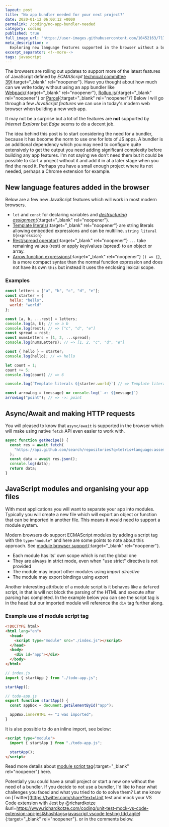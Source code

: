 ```yaml
---
layout: post
title: "No app bundler needed for your next project?"
date: 2020-01-12 06:00:12 +0000
permalink: /coding/no-app-bundler-needed
category: coding
published: true
full_image_url: "https://user-images.githubusercontent.com/10452163/71785934-7981c300-2ffd-11ea-8cfd-4fc2ae8c74a3.jpg"
meta_description: >
  Exploring new language features supported in the browser without a bundler.
excerpt_separator: <!--more-->
tags: javascript
---
```


The browsers are rolling out updates to support more of the latest features of JavaScript defined by _ECMAScript_ [technical committee 39](https://github.com/tc39){:target="\_blank" rel="noopener"}. Have you thought about how much can we write today without using an app bundler like [Webpack](https://webpack.js.org/){:target="\_blank" rel="noopener"}, [Rollup.js](https://rollupjs.org/guide/en/){:target="\_blank" rel="noopener"} or [Parcel](https://parceljs.org/){:target="\_blank" rel="noopener"}? Below I will go through a few _JavaScript features_ we can use in today's modern web browser when building a new web app.

<!--more-->

It may not be a surprise but a lot of the features are **not** supported by _Internet Explorer_ but _Edge_ seems to do a decent job.

The idea behind this post is to start considering the need for a bundler, because it has become the norm to use one for lots of JS apps. A bundler is an additional dependency which you may need to configure quite extensively to get the output you need adding significant complexity before building any app features. I'm not saying we don't need them but it could be possible to start a project without it and add it in at a later stage when you find the need it. Perhaps you have a small enough project where its not needed, perhaps a Chrome extension for example.

## New language features added in the browser

Below are a few new JavaScript features which will work in most modern browsers.

- `let` and `const` for declaring variables and [_destructuring assignment_](https://developer.mozilla.org/en-US/docs/Web/JavaScript/Reference/Operators/Destructuring_assignment){:target="\_blank" rel="noopener"}.
- [Template literals](https://developer.mozilla.org/en-US/docs/Web/JavaScript/Reference/Template_literals){:target="\_blank" rel="noopener"} are string literals allowing embedded expressions and can be multiline. `string literal ${expression}`
- [Rest/spread operator](https://developer.mozilla.org/en-US/docs/Web/JavaScript/Reference/Operators/Spread_syntax){:target="\_blank" rel="noopener"} `...` take remaining values (rest) or apply key/values (spread) to an object or array.
- [Arrow function expressions](https://developer.mozilla.org/en-US/docs/Web/JavaScript/Reference/Functions/Arrow_functions){:target="\_blank" rel="noopener"} `() => {}`, is a more compact syntax than the normal function expression and does not have its own `this` but instead it uses the enclosing lexical scope.

### Examples

```javascript
const letters = ["a", "b", "c", "d", "e"];
const starter = {
  hello: "hello",
  world: "world"
};

const [a, b, ...rest] = letters;
console.log(a, b); // => a b
console.log(rest); // => ["c", "d", "e"]
const spread = rest;
const numsLetters = [1, 2, ...spread];
console.log(numsLetters); // => [1, 2, "c", "d", "e"]

const { hello } = starter;
console.log(hello); // => hello

let count = 1;
count += 5;
console.log(count) // => 6

console.log(`Template literals ${starter.world}`) // => Template literals world

const arrowLog = (message) => console.log(`->: ${message}`)
arrowLog("point"); // => ->: point
```

## Async/Await and making HTTP requests

You will pleased to know that `async/await` is supported in the browser which will make using native `fetch` API even easier to work with.

```javascript
async function getRecipe() {
  const res = await fetch(
    "https://api.github.com/search/repositories?q=tetris+language:assembly&sort=stars&order=desc"
  );
  const data = await res.json();
  console.log(data);
  return data;
}

```

## JavaScript modules and organising your app files

With most applications you will want to separate your app into modules. Typically you will create a new file which will export an object or function that can be imported in another file. This means it would need to support a module system.

Modern browsers do support ECMAScript modules by adding a script tag with the `type="module"` and here are some points to note about this approach. See [module browser support](https://caniuse.com/#feat=es6-module){:target="\_blank" rel="noopener"}.

- Each module has its' own scope which is not the global one
- They are always in strict mode, even when "use strict" directive is not provided
- The module may import other modules using _import directive_
- The module may export bindings using _export_

Another interesting attribute of a module script is it behaves like a `defer`ed script, in that is will not block the parsing of the HTML and execute after parsing has completed. In the example below you can see the script tag is in the head but our imported module will reference the `div` tag further along.

### Example use of module script tag

```html
<!DOCTYPE html>
<html lang="en">
  <head>
    <script type="module" src="./index.js"></script>
  </head>
  <body>
    <div id="app"></div>
  </body>
</html>
```

```javascript
// index.js
import { startApp } from "./todo-app.js";

startApp();
```

```javascript
// todo-app.js
export function startApp() {
  const appBox = document.getElementById("app");

  appBox.innerHTML += "I was imported";
}
```

It is also possible to do an inline import, see below:

```html
<script type="module">
  import { startApp } from "./todo-app.js";

  startApp();
</script>
```

Read more details about [module script tag](https://hospodarets.com/native-ecmascript-modules-the-first-overview){:target="\_blank" rel="noopener"} here.

Potentially you could have a small project or start a new one without the need of a bundler. If you decide to not use a bundler, I'd like to hear what challenges you faced and what you tried to do to solve them? Let me know on [Twitter](https://twitter.com/share?text=Unit test and mock your VS Code extension with Jest by @richardkotze &url=https://www.richardkotze.com/coding/unit-test-mock-vs-code-extension-api-jest&hashtags=javascript,vscode,testing,tdd,agile){:target="\_blank" rel="noopener"}. or in the comments below.
